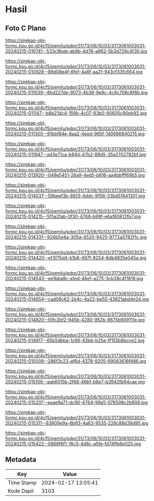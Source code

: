 # Hasil

## Foto C Plano

https://sirekap-obj-formc.kpu.go.id/4cf5/pemilu/pdpr/31/73/06/10/03/3173061003031-20240215-010741--533c9bab-ab8b-4d76-a962-5b3d729c4f30.jpg

https://sirekap-obj-formc.kpu.go.id/4cf5/pemilu/pdpr/31/73/06/10/03/3173061003031-20240215-010928--89d08e4f-6fe1-4a6f-aa21-943cf33fc664.jpg

https://sirekap-obj-formc.kpu.go.id/4cf5/pemilu/pdpr/31/73/06/10/03/3173061003031-20240215-011039--8bd227de-9073-4b38-9e9c-4c9c708c8f8b.jpg

https://sirekap-obj-formc.kpu.go.id/4cf5/pemilu/pdpr/31/73/06/10/03/3173061003031-20240215-011147--b8b21dc4-156b-4c07-83b0-90605c90eb92.jpg

https://sirekap-obj-formc.kpu.go.id/4cf5/pemilu/pdpr/31/73/06/10/03/3173061003031-20240215-011300--91bbf84e-8aa2-4eed-965f-1d0686840215.jpg

https://sirekap-obj-formc.kpu.go.id/4cf5/pemilu/pdpr/31/73/06/10/03/3173061003031-20240215-011947--ad3e71ca-b84d-47b2-89d5-35a2702782bf.jpg

https://sirekap-obj-formc.kpu.go.id/4cf5/pemilu/pdpr/31/73/06/10/03/3173061003031-20240215-013920--049e5451-26a9-4ed5-b616-aa4bbfff69b5.jpg

https://sirekap-obj-formc.kpu.go.id/4cf5/pemilu/pdpr/31/73/06/10/03/3173061003031-20240215-014037--59beef3b-8813-4ddc-9156-33bd51641301.jpg

https://sirekap-obj-formc.kpu.go.id/4cf5/pemilu/pdpr/31/73/06/10/03/3173061003031-20240215-014215--5f5a2fab-0f30-4768-b99f-e6af80812fb7.jpg

https://sirekap-obj-formc.kpu.go.id/4cf5/pemilu/pdpr/31/73/06/10/03/3173061003031-20240215-014331--924b5e4a-305a-4520-9425-9772a5782f1c.jpg

https://sirekap-obj-formc.kpu.go.id/4cf5/pemilu/pdpr/31/73/06/10/03/3173061003031-20240215-014420--ef3f75d4-b1b8-497f-8254-8db4835e045a.jpg

https://sirekap-obj-formc.kpu.go.id/4cf5/pemilu/pdpr/31/73/06/10/03/3173061003031-20240215-014543--ee1bba8c-a1ed-46e1-a275-3cb38c4f1819.jpg

https://sirekap-obj-formc.kpu.go.id/4cf5/pemilu/pdpr/31/73/06/10/03/3173061003031-20240215-014654--cad06c62-2e4c-4a22-be55-43821abd4e2d.jpg

https://sirekap-obj-formc.kpu.go.id/4cf5/pemilu/pdpr/31/73/06/10/03/3173061003031-20240215-014820--f0fc2bf2-945b-4280-952b-9675b909111e.jpg

https://sirekap-obj-formc.kpu.go.id/4cf5/pemilu/pdpr/31/73/06/10/03/3173061003031-20240215-014917--65b5dbba-1c66-43bb-b25e-ff155b8bcce2.jpg

https://sirekap-obj-formc.kpu.go.id/4cf5/pemilu/pdpr/31/73/06/10/03/3173061003031-20240215-015008--286f3c23-af6d-4378-9205-69083616f486.jpg

https://sirekap-obj-formc.kpu.go.id/4cf5/pemilu/pdpr/31/73/06/10/03/3173061003031-20240215-015106--aab6015b-2f66-46bf-b6e7-b3942fb94cae.jpg

https://sirekap-obj-formc.kpu.go.id/4cf5/pemilu/pdpr/31/73/06/10/03/3173061003031-20240215-015207--eaae9a71-dc90-4764-99a5-076598c2b606.jpg

https://sirekap-obj-formc.kpu.go.id/4cf5/pemilu/pdpr/31/73/06/10/03/3173061003031-20240215-015311--83809e9a-6b93-4a63-9535-228c88d39d95.jpg

https://sirekap-obj-formc.kpu.go.id/4cf5/pemilu/pdpr/31/73/06/10/03/3173061003031-20240215-015422--0866f6f1-16c5-4d8c-a5fe-fd74ffe8e020.jpg


## Metadata

| Key        | Value               |
| ---------- | ------------------- |
| Time Stamp | 2024-02-17 13:05:41 |
| Kode Dapil | 3103                |



